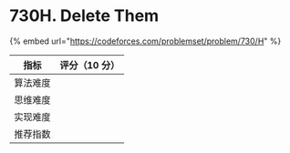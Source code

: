 # 730H. Delete Them

{% embed url="https://codeforces.com/problemset/problem/730/H" %}

|  指标  | 评分（10 分） |
| :--: | :------: |
| 算法难度 |          |
| 思维难度 |          |
| 实现难度 |          |
| 推荐指数 |          |



```cpp
```
